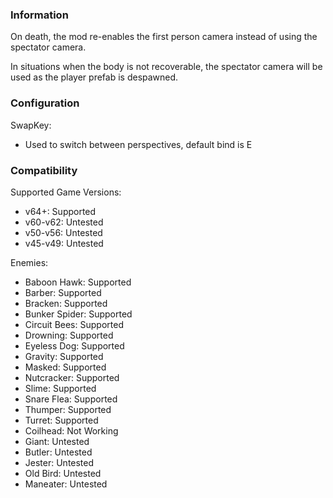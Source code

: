 ### Information
On death, the mod re-enables the first person camera instead of using the spectator camera.

In situations when the body is not recoverable, the spectator camera will be used as the player prefab is despawned.

### Configuration
SwapKey:
- Used to switch between perspectives, default bind is E

### Compatibility

Supported Game Versions:
 - v64+: Supported
 - v60-v62: Untested
 - v50-v56: Untested
 - v45-v49: Untested

Enemies:
- Baboon Hawk: Supported
- Barber: Supported
- Bracken: Supported
- Bunker Spider: Supported
- Circuit Bees: Supported
- Drowning: Supported
- Eyeless Dog: Supported
- Gravity: Supported
- Masked: Supported
- Nutcracker: Supported
- Slime: Supported
- Snare Flea: Supported
- Thumper: Supported
- Turret: Supported
- Coilhead: Not Working
- Giant: Untested
- Butler: Untested
- Jester: Untested
- Old Bird: Untested
- Maneater: Untested
